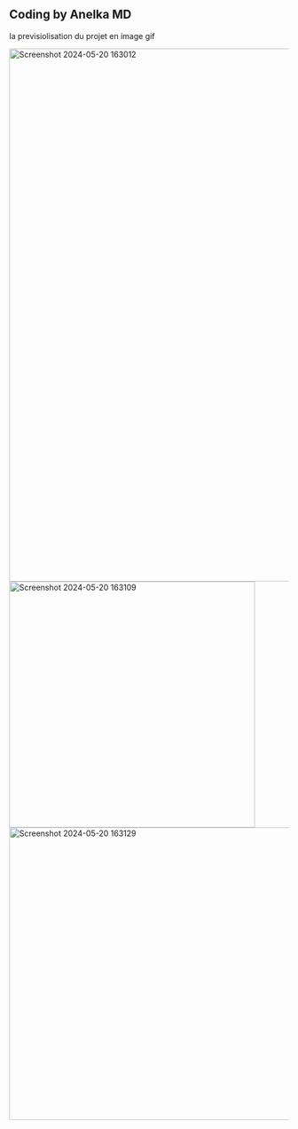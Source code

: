 ## Coding by Anelka MD

la previsiolisation du projet en image gif


<img width="960" alt="Screenshot 2024-05-20 163012" src="https://github.com/anelkamd/Shop-AirPod-Pro/assets/133960978/b9360a15-ef25-4f98-a08f-a3cfb9542e0f">



<img width="443" alt="Screenshot 2024-05-20 163109" src="https://github.com/anelkamd/Shop-AirPod-Pro/assets/133960978/7dbc9764-1d81-462b-b553-4adcb7655543"> 



<img width="527" alt="Screenshot 2024-05-20 163129" src="https://github.com/anelkamd/Shop-AirPod-Pro/assets/133960978/567c23b5-29cc-4b49-aaf7-24070b8d16ff">




